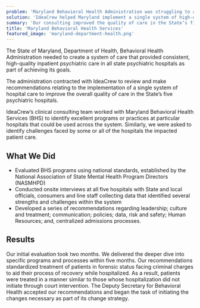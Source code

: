 ```yaml
---
problem: 'Maryland Behavioral Health Administration was struggling to achieve consistent, high-quality, inpatient care in the state’s five psychiatric hospitals.'
solution: 'IdeaCrew helped Maryland implement a single system of high-quality psychiatric hospital care to improve overall quality of care across the state.'
summary: 'Our consulting improved the quality of care in the State’s five psychiatric hospitals'
title: 'Maryland Behavioral Health Services'
featured_image: 'maryland-department-health.png'
---
```


The State of Maryland, Department of Health, Behavioral Health Administration needed to create a system of care that provided consistent, high-quality inpatient psychiatric care in all state psychiatric hospitals as part of achieving its goals.

The administration contracted with IdeaCrew to review and make recommendations relating to the implementation of a single system of hospital care to improve the overall quality of care in the State’s five psychiatric hospitals.

IdeaCrew’s clinical consulting team worked with Maryland Behavioral Health Services (BHS) to identify excellent programs or practices at particular hospitals that could be used across the system. Similarly, we were asked to identify challenges faced by some or all of the hospitals the impacted patient care.

## What We Did

- Evaluated BHS programs using national standards, established by the National Association of State Mental Health Program Directors (NASMHPD)
- Conducted onsite interviews at all five hospitals with State and local officials, consumers and line staff collecting data that identified several strengths and challenges within the system
- Developed a series of recommendations regarding leadership; culture and treatment; communication; policies; data, risk and safety; Human Resources; and, centralized admissions processes.

## Results

Our initial evaluation took two months. We delivered the deeper dive into specific programs and processes within five months. Our recommendations standardized treatment of patients in forensic status facing criminal charges to aid their process of recovery while hospitalized. As a result, patients were treated in a manner similar to those whose hospitalization did not initiate through court intervention. The Deputy Secretary for Behavioral Health accepted our recommendations and began the task of initiating the changes necessary as part of its change strategy.

